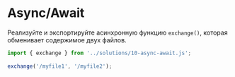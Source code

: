 # Async/Await

Реализуйте и экспортируйте асинхронную функцию `exchange()`, которая обменивает содержимое двух файлов.

```js
import { exchange } from '../solutions/10-async-await.js';
 
exchange('/myfile1', '/myfile2');
```
